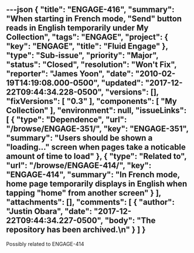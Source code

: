 ---json
{
  "title": "ENGAGE-416",
  "summary": "When starting in French mode, \"Send\" button reads in English temporarily under My Collection",
  "tags": "ENGAGE",
  "project": {
    "key": "ENGAGE",
    "title": "Fluid Engage"
  },
  "type": "Sub-issue",
  "priority": "Major",
  "status": "Closed",
  "resolution": "Won't Fix",
  "reporter": "James Yoon",
  "date": "2010-02-19T14:19:08.000-0500",
  "updated": "2017-12-22T09:44:34.228-0500",
  "versions": [],
  "fixVersions": [
    "0.3"
  ],
  "components": [
    "My Collection"
  ],
  "environment": null,
  "issueLinks": [
    {
      "type": "Dependence",
      "url": "/browse/ENGAGE-351/",
      "key": "ENGAGE-351",
      "summary": "Users should be shown a \"loading...\" screen when pages take a noticable amount of time to load"
    },
    {
      "type": "Related to",
      "url": "/browse/ENGAGE-414/",
      "key": "ENGAGE-414",
      "summary": "In French mode, home page temporarily displays in English when tapping \"home\" from another screen"
    }
  ],
  "attachments": [],
  "comments": [
    {
      "author": "Justin Obara",
      "date": "2017-12-22T09:44:34.227-0500",
      "body": "The repository has been archived.\n"
    }
  ]
}
---
Possibly related to ENGAGE-414

        